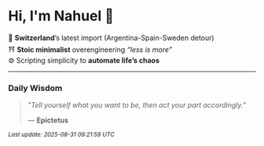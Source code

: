 # Hi, I'm Nahuel :tiger:

📍 **Switzerland**’s latest import (Argentina-Spain-Sweden detour)  
⛩️ **Stoic minimalist** overengineering *“less is more”*  
⚙️ Scripting simplicity to **automate life’s chaos**

---

### Daily Wisdom
> _"Tell yourself what you want to be, then act your part accordingly."_  
>
> — **Epictetus**

<sub>*Last update: 2025-08-31 09:21:59 UTC*</sub>

